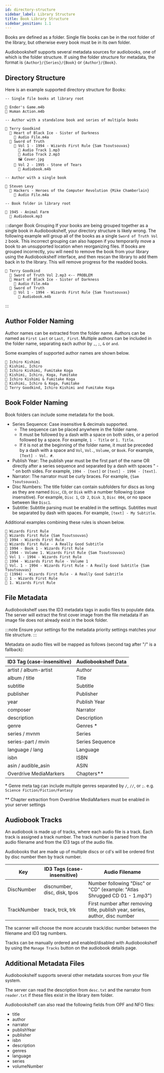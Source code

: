 ```yaml
---
id: directory-structure
sidebar_label: Library Structure
title: Book Library Structure
sidebar_position: 1.1
---
```


Books are defined as a folder. Single file books can be in the root folder of the library, but otherwise every book must be in its own folder.

Audiobookshelf supports several metadata sources for audiobooks, one of which is the folder structure. If using the folder structure for metadata, the format is `{Author}/{Series}/{Book}` or `{Author}/{Book}`.

## Directory Structure

Here is an example supported directory structure for Books:

```
-- Single file books at library root

🎵 Ender's Game.m4b
🎵 Human Action.m4b

-- Author with a standalone book and series of multiple books

📁 Terry Goodkind
  📁 Heart of Black Ice - Sister of Darkness
    🎵 Audio File.m4a
  📁 Sword of Truth
    📁 Vol 1 - 1994 - Wizards First Rule {Sam Tsoutsouvas}
      🎵 Audio Track 1.mp3
      🎵 Audio Track 2.mp3
      🖼️ Cover.jpg
    📁 Vol 2 - 1995 - Stone of Tears
      🎵 Audiobook.m4b

-- Author with a single book

📁 Steven Levy
  📁 Hackers - Heroes of the Computer Revolution {Mike Chamberlain}
    🎵 Audio File.m4a

-- Book folder in library root

📁 1945 - Animal Farm
  🎵 Audiobook.mp3
```

:::danger Book Grouping
If your books are being grouped together as a single book in Audiobookshelf, your directory structure is likely wrong. The following example will group all of the books as a single `Sword of Truth Vol 2` book. This incorrect grouping can also happen if you temporarily move a book to an unsupported location when reorganizing files. If books are grouped incorrectly, you will need to remove the book from your library using the Audiobookshelf interface, and then rescan the library to add them back in to the library. This will remove progress for the readded books.

```
📁 Terry Goodkind
  🎵 Sword of Truth Vol 2.mp3 <-- PROBLEM
  📁 Heart of Black Ice - Sister of Darkness
    🎵 Audio File.m4a
  📁 Sword of Truth
    📁 Vol 1 - 1994 - Wizards First Rule {Sam Tsoutsouvas}
      🎵 Audiobook.m4b
```

:::

## Author Folder Naming

Author names can be extracted from the folder name. Authors can be named as `First Last` or `Last, First`. Multiple authors can be included in the folder name, separating each author by `,`, `;`, `&` or `and`.

Some examples of supported author names are shown below.

```
📁 Ichiro Kishimi
📁 Kishimi, Ichiro
📁 Ichiro Kishimi, Fumitake Koga
📁 Kishimi, Ichiro, Koga, Fumitake
📁 Ichiro Kishimi & Fumitake Koga
📁 Kishimi, Ichiro & Koga, Fumitake
📁 Terry Goodkind, Ichiro Kishimi and Fumitake Koga
```

## Book Folder Naming

Book folders can include some metadata for the book.

- Series Sequence: Case insensitive & decimals supported.
  - The sequence can be placed anywhere in the folder name.
  - It must be followed by a dash with a space on both sides, or a period followed by a space. For example, `1 - Title` or `1. Title`.
  - If it is not at the beginning of the folder name, it must be preceded by a dash with a space and `Vol`, `Vol.`, `Volume`, or `Book`. For example, `[Text] - Vol. #`.
- Publish Year: The publish year must be the first part of the name OR directly after a series sequence and separated by a dash with spaces " - " on both sides. For example, `1994 - [text]` or `[text] - 1994 - [text]`.
- Narrator: The narrator must be curly braces. For example, `{Sam Tsoutsouvas}`.
- Disc Numbers: The title folder can contain subfolders for discs as long as they are named `Disc`, `CD`, or `Disk` with a number following (case insensitive). For example, `Disc 1`, `CD 2`, `Disk 3`, `Disc 004`, or no space between like `Disc1`.
- Subtitle: Subtitle parsing must be enabled in the settings. Subtitles must be separated by dash with spaces. For example, `[text] - My Subtitle`.

Additional examples combining these rules is shown below.

```
📁 Wizards First Rule
📁 Wizards First Rule {Sam Tsoutsouvas}
📁 1994 - Wizards First Rule
📁 Wizards First Rule - A Really Good Subtitle
📁 1994 - Book 1 - Wizards First Rule
📁 1994 - Volume 1. Wizards First Rule {Sam Tsoutsouvas}
📁 Vol 1 - 1994 - Wizards First Rule
📁 1994 - Wizards First Rule - Volume 1
📁 Vol. 1 - 1994 - Wizards First Rule - A Really Good Subtitle {Sam Tsoutsouvas}
📁 (1994) - Wizards First Rule - A Really Good Subtitle
📁 1 - Wizards First Rule
📁 1. Wizards First Rule
```

## File Metadata

Audiobookshelf uses the ID3 metadata tags in audio files to populate data. The server will extract the first cover image from the file metadata if an image file does not already exist in the book folder.

:::note
Ensure your settings for the metadata priority settings matches your file structure.
:::

Metadata on audio files will be mapped as follows (second tag after "/" is a fallback):

| ID3 Tag (case-insensitive) | Audiobookshelf Data |
| -------------------------- | ------------------- |
| artist / album-artist      | Author              |
| album / title              | Title               |
| subtitle                   | Subtitle            |
| publisher                  | Publisher           |
| year                       | Publish Year        |
| composer                   | Narrator            |
| description                | Description         |
| genre                      | Genres \*           |
| series / mvnm              | Series              |
| series-part / mvin         | Series Sequence     |
| language / lang            | Language            |
| isbn                       | ISBN                |
| asin / audible_asin        | ASIN                |
| Overdrive MediaMarkers     | Chapters\*\*        |

\* Genre meta tag can include multiple genres separated by `/`, `//`, or `;`. e.g. `Science Fiction/Fiction/Fantasy`

\*\* Chapter extraction from Overdrive MediaMarkers must be enabled in your server settings

## Audiobook Tracks

An audiobook is made up of tracks, where each audio file is a track. Each track is assigned a track number.
The track number is parsed from the audio filename and from the ID3 tags of the audio file.

Audiobooks that are made up of multiple discs or cd's will be ordered first by disc number then by track number.

| Key         | ID3 Tags (case-insensitive)  | Audio Filename                                                               |
| ----------- | ---------------------------- | ---------------------------------------------------------------------------- |
| DiscNumber  | discnumber, disc, disk, tpos | Number following "Disc" or "CD" (example: "Atlas Shrugged CD 01 - 1.mp3")    |
| TrackNumber | track, trck, trk             | First number after removing title, publish year, series, author, disc number |

The scanner will choose the more accurate track/disc number between the filename and ID3 tag numbers.

Tracks can be manually ordered and enabled/disabled with Audiobookshelf by using the `Manage Tracks` button on the audiobook details page.

## Additional Metadata Files

Audiobookshelf supports several other metadata sources from your file system.

The server can read the description from `desc.txt` and the narrator from `reader.txt` if these files exist in the library item folder.

Audiobookshelf can also read the following fields from OPF and NFO files:

- title
- author
- narrator
- publishYear
- publisher
- isbn
- description
- genres
- language
- series
- volumeNumber
